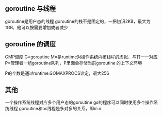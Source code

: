 ## goroutine 与线程
   goroutine是用户态的线程 
   goroutine的栈不是固定的，一把初识2KB，最大为1GB，他可以按需要增加或者减少
   
## goroutine 的调度
GMP调度
G=goroutine
M=是runtime对操作系统内核线程的虚拟，与其一一对应
P=管理者一组goroutine队列，P里面会存储当前goroutine 的上下文环境

P的个数是通过runtime.GOMAXPROCS谁定，最大256


## 其他

一个操作系统线程对应多个用户态的goroutine
go的程序可以同时使用多个操作系统线程
goroutine和os线程是多对多的关系，即m:n